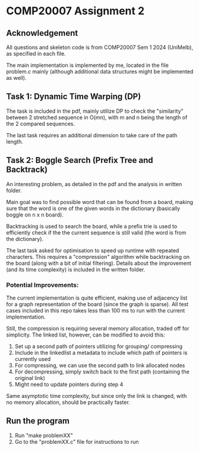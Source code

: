 # COMP20007 Assignment 2
## Acknowledgement
All questions and skeleton code is from COMP20007 Sem 1 2024 (UniMelb), as specified in each file.

The main implementation is implemented by me, located in the file problem.c mainly (although additional data structures might be implemented as well).

## Task 1: Dynamic Time Warping (DP)

The task is included in the pdf, mainly utilize DP to check the "similarity" between 2 stretched sequence in O(mn), with m and n being the length of the 2 compared sequences. 

The last task requires an additional dimension to take care of the path length.

## Task 2: Boggle Search (Prefix Tree and Backtrack)

An interesting problem, as detailed in the pdf and the analysis in written folder.

Main goal was to find possible word that can be found from a board, making sure that the word is one of the given words in the dictionary (basically boggle on n x n board).

Backtracking is used to search the board, while a prefix trie is used to efficiently check if the the current sequence is still valid (the word is from the dictionary).

The last task asked for optimisation to speed up runtime with repeated characters. This requires a "compression" algorithm while backtracking on the board (along with a bit of initial filtering). Details about the improvement (and its time complexity) is included in the written folder.

### Potential Improvements:
The current implementation is quite efficient, making use of adjacency list for a graph representation of the board (since the graph is sparse). All test cases included in this repo takes less than 100 ms to run with the current implementation.

Still, the compression is requiring several memory allocation, traded off for simplicity. The linked list, however, can be modified to avoid this:

1. Set up a second path of pointers utilizing for grouping/ compressing
2. Include in the linkedlist a metadata to include which path of pointers is currently used
3. For compressing, we can use the second path to link allocated nodes
4. For decompressing, simply switch back to the first path (containing the original link)
5. Might need to update pointers during step 4

Same asymptotic time complexity, but since only the link is changed, with no memory allocation, should be practically faster.

## Run the program
1. Run "make problemXX"
2. Go to the "problemXX.c" file for instructions to run